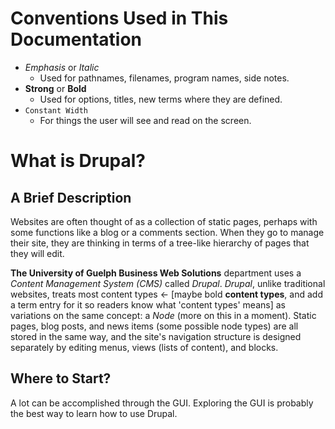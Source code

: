 # Conventions Used in This Documentation

* *Emphasis* or *Italic*
    * Used for pathnames, filenames, program names, side notes.
* **Strong** or __Bold__
    * Used for options, titles, new terms where they are defined.
* `Constant Width`
    * For things the user will see and read on the screen.

# What is Drupal?
## A Brief Description
Websites are often thought of as a collection of static pages, perhaps with some functions like a blog or a comments section. When they go to manage their site, they are thinking in terms of a tree-like hierarchy of pages that they will edit.

**The University of Guelph Business Web Solutions** department uses a *Content Management System (CMS)* called *Drupal*. *Drupal*, unlike traditional websites, treats most content types <- [maybe bold **content types**, and add a term entry for it so readers know what 'content types' means] as variations on the same concept: a *Node* (more on this in a moment). Static pages, blog posts, and news items (some possible node types) are all stored in the same way, and the site's navigation structure is designed separately by editing menus, views (lists of content), and blocks.

## Where to Start?
A lot can be accomplished through the GUI. Exploring the GUI is probably the best way to learn how to use Drupal.

